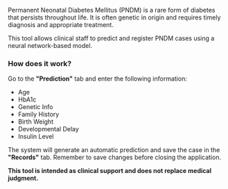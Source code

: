 Permanent Neonatal Diabetes Mellitus (PNDM) is a rare form of diabetes that persists throughout life. 
        It is often genetic in origin and requires timely diagnosis and appropriate treatment.
        </p>
        <p>
        This tool allows clinical staff to predict and register PNDM cases using a neural network-based model.
        </p>
        <h3>How does it work?</h3>
        <p>
        Go to the <strong>"Prediction"</strong> tab and enter the following information:
        </p>
        <ul>
        <li>Age</li>
        <li>HbA1c</li>
        <li>Genetic Info</li>
        <li>Family History</li>
        <li>Birth Weight</li>
        <li>Developmental Delay</li>
        <li>Insulin Level</li>
        </ul>
        <p>
        The system will generate an automatic prediction and save the case in the <strong>"Records"</strong> tab.
        Remember to save changes before closing the application.
        </p>
        <p><strong>This tool is intended as clinical support and does not replace medical judgment.</strong></p>
        

